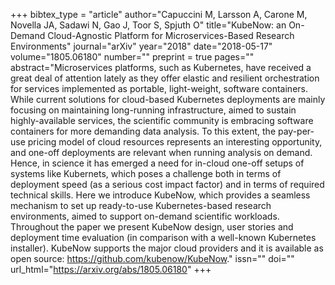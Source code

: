 +++
bibtex_type = "article"
author="Capuccini M, Larsson A, Carone M, Novella JA, Sadawi N, Gao J, Toor S, Spjuth O"
title="KubeNow: an On-Demand Cloud-Agnostic Platform for Microservices-Based Research Environments"
journal="arXiv"
year="2018"
date="2018-05-17"
volume="1805.06180"
number=""
preprint = true
pages=""
abstract="Microservices platforms, such as Kubernetes, have received a great deal of attention lately as they offer elastic and resilient orchestration for services implemented as portable, light-weight, software containers. While current solutions for cloud-based Kubernetes deployments are mainly focusing on maintaining long-running infrastructure, aimed to sustain highly-available services, the scientific community is embracing software containers for more demanding data analysis. To this extent, the pay-per-use pricing model of cloud resources represents an interesting opportunity, and one-off deployments are relevant when running analysis on demand. Hence, in science it has emerged a need for in-cloud one-off setups of systems like Kubernets, which poses a challenge both in terms of deployment speed (as a serious cost impact factor) and in terms of required technical skills. Here we introduce KubeNow, which provides a seamless mechanism to set up ready-to-use Kubernetes-based research environments, aimed to support on-demand scientific workloads. Throughout the paper we present KubeNow design, user stories and deployment time evaluation (in comparison with a well-known Kubernetes installer). KubeNow supports the major cloud providers and it is available as open source: https://github.com/kubenow/KubeNow."
issn=""
doi=""
url_html="https://arxiv.org/abs/1805.06180"
+++
